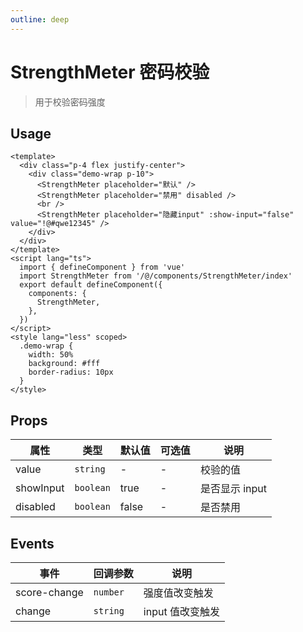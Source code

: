 ```yaml
---
outline: deep
---
```


# StrengthMeter 密码校验

> 用于校验密码强度

## Usage

```vue
<template>
  <div class="p-4 flex justify-center">
    <div class="demo-wrap p-10">
      <StrengthMeter placeholder="默认" />
      <StrengthMeter placeholder="禁用" disabled />
      <br />
      <StrengthMeter placeholder="隐藏input" :show-input="false" value="!@#qwe12345" />
    </div>
  </div>
</template>
<script lang="ts">
  import { defineComponent } from 'vue'
  import StrengthMeter from '/@/components/StrengthMeter/index'
  export default defineComponent({
    components: {
      StrengthMeter,
    },
  })
</script>
<style lang="less" scoped>
  .demo-wrap {
    width: 50%
    background: #fff
    border-radius: 10px
  }
</style>
```

## Props

| 属性        | 类型        | 默认值   | 可选值 | 说明         |
|-----------|-----------|-------|-----|------------|
| value     | `string`  | -     | -   | 校验的值       |
| showInput | `boolean` | true  | -   | 是否显示 input |
| disabled  | `boolean` | false | -   | 是否禁用       |

## Events

| 事件           | 回调参数     | 说明          |
|--------------|----------|-------------|
| score-change | `number` | 强度值改变触发     |
| change       | `string` | input 值改变触发 |
